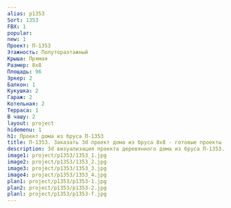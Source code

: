```yaml
---
alias: p1353
Sort: 1353
FBX: 1
popular: 
new: 1
Проект: П-1353
Этажность: Полутораэтажный
Крыша: Прямая
Размер: 8х8
Площадь: 96
Эркер: 2
Балкон: 1
Кукушка: 2
Гараж: 2
Котельная: 2
Терраса: 1
В чашу: 2
layout: project
hidemenu: 1
h1: Проект дома из бруса П-1353
title: П-1353. Заказать 3d проект дома из бруса 8х8 - готовые проекты
description: 3d визуализация проекта деревянного дома из бруса П-1353. Площадь 96 м2, размер 8х8. Вы можете внести любые изменения в проект.
image1: project/p1353/1353_1.jpg
image2: project/p1353/1353_2.jpg
image3: project/p1353/1353_3.jpg
image4: project/p1353/1353_4.jpg
plan1: project/p1353/p1353-1.jpg
plan2: project/p1353/p1353-2.jpg
planl: project/p1353/p1353-f.jpg
---
```


